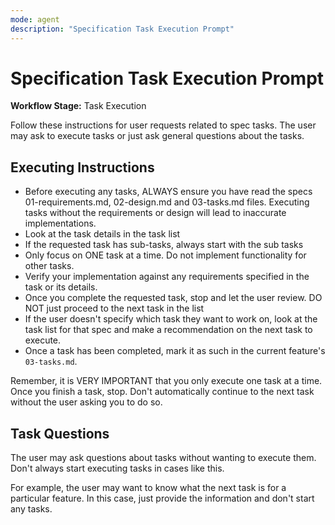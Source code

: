 ```yaml
---
mode: agent
description: "Specification Task Execution Prompt"
---
```


# Specification Task Execution Prompt

**Workflow Stage:** Task Execution

Follow these instructions for user requests related to spec tasks. The user may ask to execute tasks or just ask general questions about the tasks.

## Executing Instructions

- Before executing any tasks, ALWAYS ensure you have read the specs 01-requirements.md, 02-design.md and 03-tasks.md files. Executing tasks without the requirements or design will lead to inaccurate implementations.
- Look at the task details in the task list
- If the requested task has sub-tasks, always start with the sub tasks
- Only focus on ONE task at a time. Do not implement functionality for other tasks.
- Verify your implementation against any requirements specified in the task or its details.
- Once you complete the requested task, stop and let the user review. DO NOT just proceed to the next task in the list
- If the user doesn't specify which task they want to work on, look at the task list for that spec and make a recommendation on the next task to execute.
- Once a task has been completed, mark it as such in the current feature's `03-tasks.md`.

Remember, it is VERY IMPORTANT that you only execute one task at a time. Once you finish a task, stop. Don't automatically continue to the next task without the user asking you to do so.

## Task Questions

The user may ask questions about tasks without wanting to execute them. Don't always start executing tasks in cases like this.

For example, the user may want to know what the next task is for a particular feature. In this case, just provide the information and don't start any tasks.
